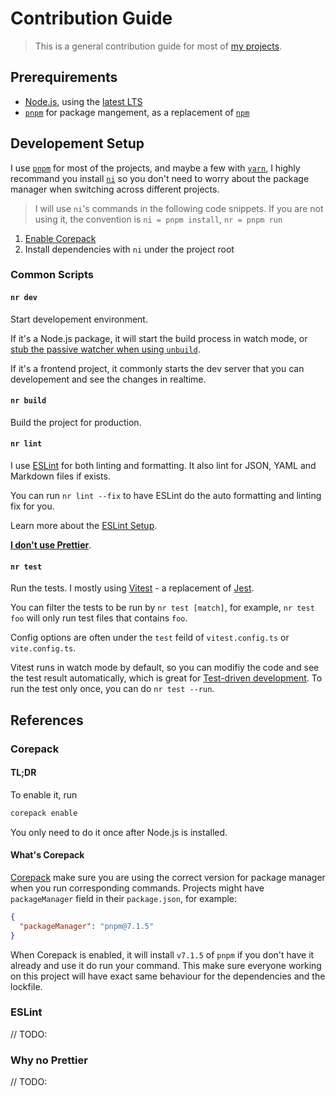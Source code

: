 # Contribution Guide

> This is a general contribution guide for most of [my projects](https://antfu.me/projects).

## Prerequirements

- [Node.js](https://nodejs.org/), using the [latest LTS](https://nodejs.org/en/about/releases/)
- [`pnpm`](https://pnpm.io/) for package mangement, as a replacement of [`npm`](https://docs.npmjs.com/cli/v8)

## Developement Setup

I use [`pnpm`](https://pnpm.io/) for most of the projects, and maybe a few with [`yarn`](https://classic.yarnpkg.com/), I highly recommand you install [`ni`](https://github.com/antfu/ni) so you don't need to worry about the package manager when switching across different projects.

> I will use `ni`'s commands in the following code snippets. If you are not using it, the convention is `ni = pnpm install`, `nr = pnpm run`

1. [Enable Corepack](#corepack)
3. Install dependencies with `ni` under the project root

### Common Scripts

#### `nr dev`

Start developement environment.

If it's a Node.js package, it will start the build process in watch mode, or [stub the passive watcher when using `unbuild`](https://antfu.me/posts/publish-esm-and-cjs#stubbing).

If it's a frontend project, it commonly starts the dev server that you can developement and see the changes in realtime.

#### `nr build`

Build the project for production.

#### `nr lint`

I use [ESLint](https://eslint.org/) for both linting and formatting. It also lint for JSON, YAML and Markdown files if exists.

You can run `nr lint --fix` to have ESLint do the auto formatting and linting fix for you.

Learn more about the [ESLint Setup](#eslint).

[**I don't use Prettier**](#why-no-prettier).

#### `nr test`

Run the tests. I mostly using [Vitest](https://vitest.dev/) - a replacement of [Jest](https://jestjs.io/).

You can filter the tests to be run by `nr test [match]`, for example, `nr test foo` will only run test files that contains `foo`.

Config options are often under the `test` feild of `vitest.config.ts` or `vite.config.ts`.

Vitest runs in watch mode by default, so you can modifiy the code and see the test result automatically, which is great for [Test-driven development](https://en.wikipedia.org/wiki/Test-driven_development). To run the test only once, you can do `nr test --run`.

## References

### Corepack

#### TL;DR

To enable it, run

```bash
corepack enable
```

You only need to do it once after Node.js is installed.

#### What's Corepack

[Corepack](https://nodejs.org/api/corepack.html) make sure you are using the correct version for package manager when you run corresponding commands. Projects might have `packageManager` field in their `package.json`, for example:

```json
{
  "packageManager": "pnpm@7.1.5"
}
```

When Corepack is enabled, it will install `v7.1.5` of `pnpm` if you don't have it already and use it do run your command. This make sure everyone working on this project will have exact same behaviour for the dependencies and the lockfile.

### ESLint

// TODO:

### Why no Prettier

// TODO:

